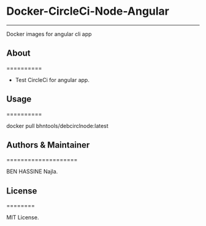 # Docker-CircleCi-Node-Angular
--------------------------------------

Docker images for angular cli app

## About
==========

* Test CircleCi for angular app.
	
## Usage
==========

docker pull bhntools/debcirclnode:latest


## Authors & Maintainer
====================

BEN HASSINE Najla.

## License
========

MIT License.

